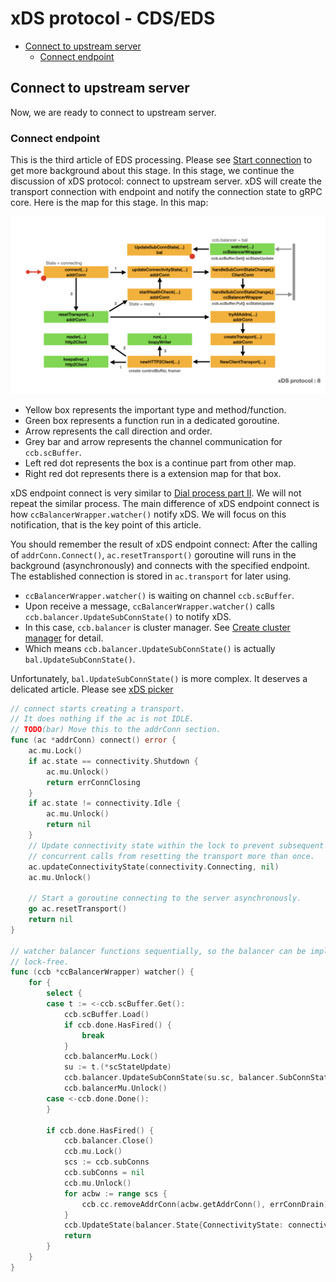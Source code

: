 # xDS protocol - CDS/EDS

- [Connect to upstream server](#connect-to-upstream-server)
  - [Connect endpoint](#connect-endpoint)

## Connect to upstream server

Now, we are ready to connect to upstream server.

### Connect endpoint

This is the third article of EDS processing. Please see [Start connection](conn.md#start-connection) to get more background about this stage. In this stage, we continue the discussion of xDS protocol: connect to upstream server. xDS will create the transport connection with endpoint and notify the connection state to gRPC core. Here is the map for this stage. In this map:

![xDS protocol: 8](../images/images.016.png)

- Yellow box represents the important type and method/function.
- Green box represents a function run in a dedicated goroutine.
- Arrow represents the call direction and order.
- Grey bar and arrow represents the channel communication for `ccb.scBuffer`.
- Left red dot represents the box is a continue part from other map.
- Right red dot represents there is a extension map for that box.

xDS endpoint connect is very similar to [Dial process part II](dial.md#dial-process-part-ii). We will not repeat the similar process. The main difference of xDS endpoint connect is how `ccBalancerWrapper.watcher()` notify xDS. We will focus on this notification, that is the key point of this article.

You should remember the result of xDS endpoint connect: After the calling of `addrConn.Connect()`, `ac.resetTransport()` goroutine will runs in the background (asynchronously) and connects with the specified endpoint. The established connection is stored in `ac.transport` for later using.

- `ccBalancerWrapper.watcher()` is waiting on channel `ccb.scBuffer`.
- Upon receive a message, `ccBalancerWrapper.watcher()` calls `ccb.balancer.UpdateSubConnState()` to notify xDS.
- In this case, `ccb.balancer` is cluster manager. See [Create cluster manager](cds.md#create-cluster-manager) for detail.
- Which means `ccb.balancer.UpdateSubConnState()` is actually `bal.UpdateSubConnState()`.

Unfortunately, `bal.UpdateSubConnState()` is more complex. It deserves a delicated article. Please see [xDS picker](picker.md)

```go
// connect starts creating a transport.
// It does nothing if the ac is not IDLE.
// TODO(bar) Move this to the addrConn section.
func (ac *addrConn) connect() error {
    ac.mu.Lock()
    if ac.state == connectivity.Shutdown {
        ac.mu.Unlock()
        return errConnClosing
    }
    if ac.state != connectivity.Idle {
        ac.mu.Unlock()
        return nil
    }
    // Update connectivity state within the lock to prevent subsequent or
    // concurrent calls from resetting the transport more than once.
    ac.updateConnectivityState(connectivity.Connecting, nil)
    ac.mu.Unlock()

    // Start a goroutine connecting to the server asynchronously.
    go ac.resetTransport()
    return nil
}

// watcher balancer functions sequentially, so the balancer can be implemented
// lock-free.
func (ccb *ccBalancerWrapper) watcher() {
    for {
        select {
        case t := <-ccb.scBuffer.Get():
            ccb.scBuffer.Load()
            if ccb.done.HasFired() {
                break
            }
            ccb.balancerMu.Lock()
            su := t.(*scStateUpdate)
            ccb.balancer.UpdateSubConnState(su.sc, balancer.SubConnState{ConnectivityState: su.state, ConnectionError: su.err})
            ccb.balancerMu.Unlock()
        case <-ccb.done.Done():
        }

        if ccb.done.HasFired() {
            ccb.balancer.Close()
            ccb.mu.Lock()
            scs := ccb.subConns
            ccb.subConns = nil
            ccb.mu.Unlock()
            for acbw := range scs {
                ccb.cc.removeAddrConn(acbw.getAddrConn(), errConnDrain)
            }
            ccb.UpdateState(balancer.State{ConnectivityState: connectivity.Connecting, Picker: nil})
            return
        }
    }
}
```
